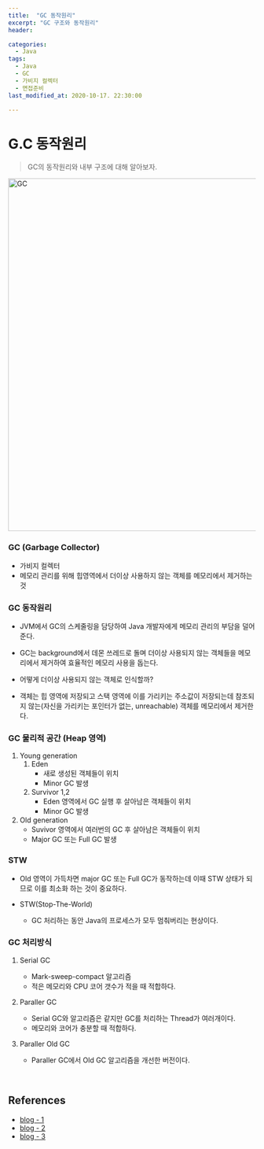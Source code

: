 ```yaml
---
title:  "GC 동작원리"
excerpt: "GC 구조와 동작원리"
header:

categories:
  - Java
tags:
  - Java
  - GC
  - 가비지 컬렉터
  - 면접준비
last_modified_at: 2020-10-17. 22:30:00

---
```


# G.C 동작원리

>GC의 동작원리와 내부 구조에 대해 알아보자.

<img width="717" alt="GC" src="https://user-images.githubusercontent.com/58318041/96338345-41e59280-10c8-11eb-9b63-a5f0ef6aa124.png">

<br>

### GC (Garbage Collector)

- 가비지 컬렉터
- 메모리 관리를 위해 힙영역에서 더이상 사용하지 않는 객체를 메모리에서 제거하는 것



### GC 동작원리

- JVM에서 GC의 스케줄링을 담당하여 Java 개발자에게 메모리 관리의 부담을 덜어준다.

- GC는 background에서 데몬 쓰레드로 돌며 더이상 사용되지 않는 객체들을 메모리에서 제거하여 효율적인 메모리 사용을 돕는다.

- 어떻게 더이상 사용되지 않는 객체로 인식할까?

- 객체는 힙 영역에 저장되고 스택 영역에 이를 가리키는 주소값이 저장되는데 참조되지 않는(자신을 가리키는 포인터가 없는, unreachable) 객체를 메모리에서 제거한다.

  

### GC 물리적 공간 (Heap 영역)

1. Young generation
   1. Eden
      - 새로 생성된 객체들이 위치
      - Minor GC 발생
   2. Survivor 1,2
      - Eden 영역에서 GC 실행 후 살아남은 객체들이 위치
      - Minor GC 발생
2. Old generation
   - Suvivor 영역에서 여러번의 GC 후 살아남은 객체들이 위치
   - Major GC 또는 Full GC 발생



### STW

- Old 영역이 가득차면 major GC 또는 Full GC가 동작하는데 이때 STW 상태가 되므로 이를 최소화 하는 것이 중요하다.

- STW(Stop-The-World)

  - GC 처리하는 동안 Java의 프로세스가 모두 멈춰버리는 현상이다.

  

### GC 처리방식

1. Serial GC
   - Mark-sweep-compact 알고리즘
   - 적은 메모리와 CPU 코어 갯수가 적을 때 적합하다.

2. Paraller GC
   - Serial GC와 알고리즘은 같지만 GC를 처리하는 Thread가 여러개이다.
   - 메모리와 코어가 충분할 때 적합하다.

3. Paraller Old GC
   - Paraller GC에서 Old GC 알고리즘을 개선한 버전이다.

<br>

## References

- [blog - 1](https://mirinae312.github.io/develop/2018/06/04/jvm_gc.html)
- [blog - 2](https://jins-dev.tistory.com/entry/%EA%B0%80%EB%B9%84%EC%A7%80-%EC%BB%AC%EB%A0%89%ED%84%B0Garbage-Collector-%EC%9D%98-%EA%B0%9C%EB%85%90%EA%B3%BC-%EB%8F%99%EC%9E%91-%EC%9B%90%EB%A6%AC)
- [blog - 3](https://asfirstalways.tistory.com/159)

